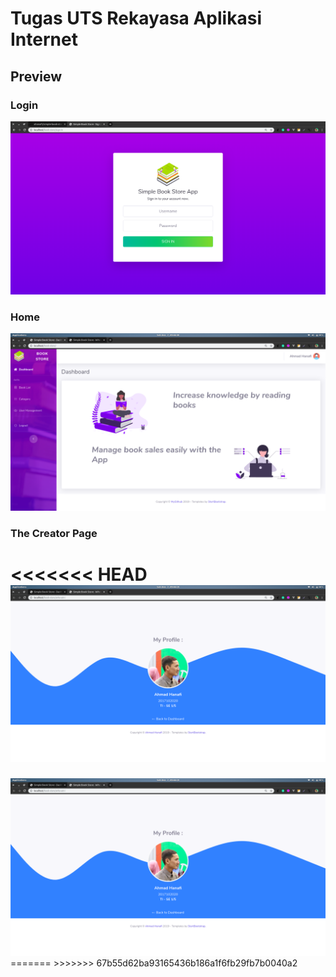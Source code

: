 # Tugas UTS Rekayasa Aplikasi Internet

## Preview

### Login
<img src='https://github.com/ahanafi/simple-book-store/blob/master/preview/login.png'>

### Home
<img src='https://github.com/ahanafi/simple-book-store/blob/master/preview/home.png'>

### The Creator Page
<<<<<<< HEAD
<img src='https://github.com/ahanafi/simple-book-store/blob/master/preview/who-am-i.png'>
=======
<img src='https://github.com/ahanafi/simple-book-store/blob/master/preview/who-am-i.png'>
=======
>>>>>>> 67b55d62ba93165436b186a1f6fb29fb7b0040a2
